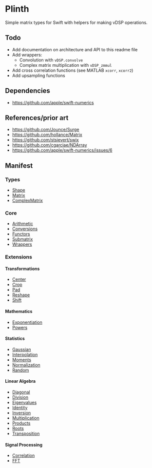 # Plinth

Simple matrix types for Swift with helpers for making vDSP operations.

## Todo

- Add documentation on architecture and API to this readme file
- Add wrappers:
    - Convolution with `vDSP.convolve`
    - Complex matrix multiplication with `vDSP_zmmul`
- Add cross correlation functions (see MATLAB `xcorr`, `xcorr2`)
- Add upsampling functions

## Dependencies

- https://github.com/apple/swift-numerics

## References/prior art

- https://github.com/Jounce/Surge
- https://github.com/hollance/Matrix
- https://github.com/stsievert/swix
- https://github.com/cgarciae/NDArray
- https://github.com/apple/swift-numerics/issues/6

## Manifest

### Types

- [Shape](Sources/Plinth/Shape.swift)
- [Matrix](Sources/Plinth/Matrix.swift)
- [ComplexMatrix](Sources/Plinth/ComplexMatrix.swift)

### Core

- [Arithmetic](Sources/Plinth/Core/Arithmetic.swift)
- [Conversions](Sources/Plinth/Core/Conversions.swift)
- [Functors](Sources/Plinth/Core/Functors.swift)
- [Submatrix](Sources/Plinth/Core/Submatrix.swift)
- [Wrappers](Sources/Plinth/Core/Wrappers.swift)

### Extensions

#### Transformations

- [Center](Sources/Plinth/Extensions/Transformations/Center.swift)
- [Crop](Sources/Plinth/Extensions/Transformations/Crop.swift)
- [Pad](Sources/Plinth/Extensions/Transformations/Pad.swift)
- [Reshape](Sources/Plinth/Extensions/Transformations/Reshape.swift)
- [Shift](Sources/Plinth/Extensions/Transformations/Shift.swift)

#### Mathematics

- [Exponentiation](Sources/Plinth/Extensions/Mathematics/Exponentiation.swift)
- [Powers](Sources/Plinth/Extensions/Mathematics/Powers.swift)

#### Statistics

- [Gaussian](Sources/Plinth/Extensions/Statistics/Gaussian.swift)
- [Interpolation](Sources/Plinth/Extensions/Statistics/Interpolation.swift)
- [Moments](Sources/Plinth/Extensions/Statistics/Moments.swift)
- [Normalization](Sources/Plinth/Extensions/Statistics/Normalization.swift)
- [Random](Sources/Plinth/Extensions/Statistics/Random.swift)

#### Linear Algebra

- [Diagonal](Sources/Plinth/Extensions/Linear%20Algebra/Diagonal.swift)
- [Division](Sources/Plinth/Extensions/Linear%20Algebra/Division.swift)
- [Eigenvalues](Sources/Plinth/Extensions/Linear%20Algebra/Eigenvalues.swift)
- [Identity](Sources/Plinth/Extensions/Linear%20Algebra/Identity.swift)
- [Inversion](Sources/Plinth/Extensions/Linear%20Algebra/Inversion.swift)
- [Multiplication](Sources/Plinth/Extensions/Linear%20Algebra/Multiplication.swift)
- [Products](Sources/Plinth/Extensions/Linear%20Algebra/Products.swift)
- [Roots](Sources/Plinth/Extensions/Linear%20Algebra/Roots.swift)
- [Transposition](Sources/Plinth/Extensions/Linear%20Algebra/Transposition.swift)

#### Signal Processing

- [Correlation](Sources/Plinth/Extensions/Signal%20Processing/Correlation.swift)
- [FFT](Sources/Plinth/Extensions/Signal%20Processing/FFT.swift)
